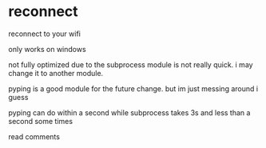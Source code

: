 # reconnect
reconnect to your wifi

only works on windows

not fully optimized due to the subprocess module is not really quick. i may change it to another module.

pyping is a good module for the future change. but im just messing around i guess

pyping can do within a second while subprocess takes 3s and less than a second some times

read comments
